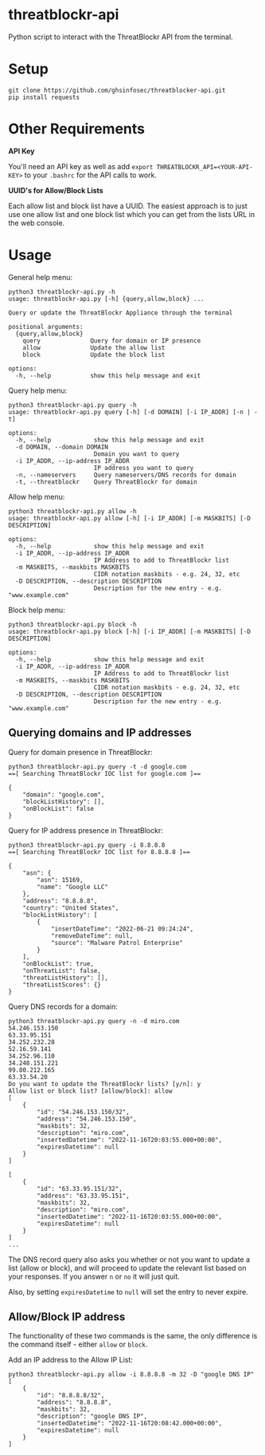 # threatblockr-api

Python script to interact with the ThreatBlockr API from the terminal.

# Setup

```
git clone https://github.com/ghsinfosec/threatblocker-api.git
pip install requests
```

# Other Requirements

**API Key**

You'll need an API key as well as add `export THREATBLOCKR_API=<YOUR-API-KEY>` to your `.bashrc` for the API calls to work.

**UUID's for Allow/Block Lists**

Each allow list and block list have a UUID. The easiest approach is to just use one allow list and one block list which you can get from the lists URL in the web console.

# Usage

General help menu:
```
python3 threatblockr-api.py -h
usage: threatblockr-api.py [-h] {query,allow,block} ...

Query or update the ThreatBlockr Appliance through the terminal

positional arguments:
  {query,allow,block}
    query              Query for domain or IP presence
    allow              Update the allow list
    block              Update the block list

options:
  -h, --help           show this help message and exit
```

Query help menu:
```
python3 threatblockr-api.py query -h
usage: threatblockr-api.py query [-h] [-d DOMAIN] [-i IP_ADDR] [-n | -t]

options:
  -h, --help            show this help message and exit
  -d DOMAIN, --domain DOMAIN
                        Domain you want to query
  -i IP_ADDR, --ip-address IP_ADDR
                        IP address you want to query
  -n, --nameservers     Query nameservers/DNS records for domain
  -t, --threatblockr    Query ThreatBlockr for domain
```

Allow help menu:
```
python3 threatblockr-api.py allow -h
usage: threatblockr-api.py allow [-h] [-i IP_ADDR] [-m MASKBITS] [-D DESCRIPTION]

options:
  -h, --help            show this help message and exit
  -i IP_ADDR, --ip-address IP_ADDR
                        IP Address to add to ThreatBlockr list
  -m MASKBITS, --maskbits MASKBITS
                        CIDR notation maskbits - e.g. 24, 32, etc
  -D DESCRIPTION, --description DESCRIPTION
                        Description for the new entry - e.g. "www.example.com"
```

Block help menu:
```
python3 threatblockr-api.py block -h
usage: threatblockr-api.py block [-h] [-i IP_ADDR] [-m MASKBITS] [-D DESCRIPTION]

options:
  -h, --help            show this help message and exit
  -i IP_ADDR, --ip-address IP_ADDR
                        IP Address to add to ThreatBlockr list
  -m MASKBITS, --maskbits MASKBITS
                        CIDR notation maskbits - e.g. 24, 32, etc
  -D DESCRIPTION, --description DESCRIPTION
                        Description for the new entry - e.g. "www.example.com"
```

## Querying domains and IP addresses

Query for domain presence in ThreatBlockr:
```
python3 threatblockr-api.py query -t -d google.com
==[ Searching ThreatBlockr IOC list for google.com ]==

{
    "domain": "google.com",
    "blockListHistory": [],
    "onBlockList": false
}
```

Query for IP address presence in ThreatBlockr:
```
python3 threatblockr-api.py query -i 8.8.8.8
==[ Searching ThreatBlockr IOC list for 8.8.8.8 ]==

{
    "asn": {
        "asn": 15169,
        "name": "Google LLC"
    },
    "address": "8.8.8.8",
    "country": "United States",
    "blockListHistory": [
        {
            "insertDateTime": "2022-06-21 09:24:24",
            "removeDateTime": null,
            "source": "Malware Patrol Enterprise"
        }
    ],
    "onBlockList": true,
    "onThreatList": false,
    "threatListHistory": [],
    "threatListScores": {}
}
```

Query DNS records for a domain:
```
python3 threatblockr-api.py query -n -d miro.com     
54.246.153.150
63.33.95.151
34.252.232.28                     
52.16.59.141                        
34.252.96.110          
34.248.151.221                    
99.80.212.165                                               
63.33.54.20                    
Do you want to update the ThreatBlockr lists? [y/n]: y
Allow list or block list? [allow/block]: allow
[
    {
        "id": "54.246.153.150/32",
        "address": "54.246.153.150",
        "maskbits": 32,            
        "description": "miro.com",
        "insertedDatetime": "2022-11-16T20:03:55.000+00:00",
        "expiresDatetime": null                             
    }                          
]    
                                                                   
[
    {
        "id": "63.33.95.151/32",
        "address": "63.33.95.151",
        "maskbits": 32,          
        "description": "miro.com",
        "insertedDatetime": "2022-11-16T20:03:55.000+00:00",
        "expiresDatetime": null                             
    }                          
]
...
```

The DNS record query also asks you whether or not you want to update a list (allow or block), and will proceed to update the relevant list based on your responses. If you answer `n` or `no` it will just quit.

Also, by setting `expiresDatetime` to `null` will set the entry to never expire.

## Allow/Block IP address

The functionality of these two commands is the same, the only difference is the command itself - either `allow` or `block`.

Add an IP address to the Allow IP List:
```
python3 threatblockr-api.py allow -i 8.8.8.8 -m 32 -D "google DNS IP"        
[
    {
        "id": "8.8.8.8/32",
        "address": "8.8.8.8",
        "maskbits": 32,
        "description": "google DNS IP",
        "insertedDatetime": "2022-11-16T20:08:42.000+00:00",
        "expiresDatetime": null
    }
]
```

